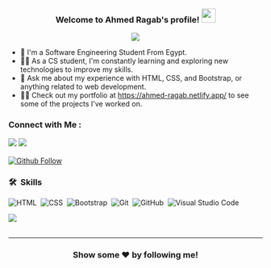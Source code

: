 
<h3 align="center">
  Welcome to Ahmed Ragab's profile!
  <img src="https://media.giphy.com/media/hvRJCLFzcasrR4ia7z/giphy.gif" width="28">
</h3>

<!-- Typing SVG by DenverCoder1 - https://github.com/DenverCoder1/readme-typing-svg -->
<p align="center">
  <a href="https://github.com/DenverCoder1/readme-typing-svg"><img src="https://readme-typing-svg.herokuapp.com/?lines=Front-End%20web%20developer;Always%20learning%20new%20things&font=Fira%20Code&center=true&width=440&height=45&color=7dd6ea&vCenter=true&size=22"></a>
</p> 

- 🏢 I'm a Software Engineering Student From Egypt.
- 👨‍💻 As a CS student, I'm constantly learning and exploring new technologies to improve my skills.
- 💬 Ask me about my experience with HTML, CSS, and Bootstrap, or anything related to web development.
- 👨‍💻 Check out my portfolio at https://ahmed-ragab.netlify.app/ to see some of the projects I've worked on.


### Connect with Me :

<a href="https://linkedin.com/in/ahmed-ragab-29a547218" target="_blank"><img src="https://img.shields.io/badge/-Ahmed%20Ragab-0077B5?style=for-the-badge&logo=Linkedin&logoColor=white"/></a>
<a href="https://facebook.com/mahmood.ragab5496683" target="_blank"><img src="https://img.shields.io/badge/-Ahmed%20Ragab-0077B5?style=for-the-badge&logo=Facebook&logoColor=white"/></a>
<br>
<br>
[![Github Follow](https://img.shields.io/github/followers/HwangTaehyun?label=Follow%20Me&style=social)](https://github.com/ahmedragab17717)

### 🛠 &nbsp;Skills
![HTML](https://img.shields.io/badge/-HTML-05122A?style=flat&logo=HTML5)&nbsp;
![CSS](https://img.shields.io/badge/-CSS-05122A?style=flat&logo=CSS3&logoColor=1572B6)&nbsp;
![Bootstrap](https://img.shields.io/badge/-Bootstrap-05122A?style=flat&logo=bootstrap&logoColor=563D7C)&nbsp;
![Git](https://img.shields.io/badge/-Git-05122A?style=flat&logo=git)&nbsp;
![GitHub](https://img.shields.io/badge/-GitHub-05122A?style=flat&logo=github)&nbsp;
![Visual Studio Code](https://img.shields.io/badge/-Visual%20Studio%20Code-05122A?style=flat&logo=visual-studio-code&logoColor=007ACC)&nbsp;


<a href="https://komarev.com/ghpvc/?username=ahmedragab17717&style=for-the-badge">
    <img src="https://komarev.com/ghpvc/?username=ahmedragab17717&style=for-the-badge">
</a>
<br>
<br>
<hr>
<div align="center">

### Show some ❤️ by following me!

</div>
